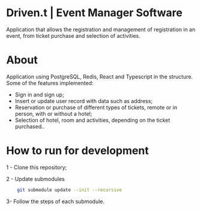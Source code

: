 # Driven.t | Event Manager Software 

Application that allows the registration and management of registration in an event, from ticket purchase and selection of activities.

# About

Application using PostgreSQL, Redis, React and Typescript in the structure. Some of the features implemented:

- Sign in and sign up;
- Insert or update user record with data such as address;
- Reservation or purchase of different types of tickets, remote or in person, with or without a hotel;
- Selection of hotel, room and activities, depending on the ticket purchased..

# How to run for development

1 - Clone this repository;

2 - Update submodules
```bash
    git submodule update --init --recursive
```

3- Follow the steps of each submodule.
